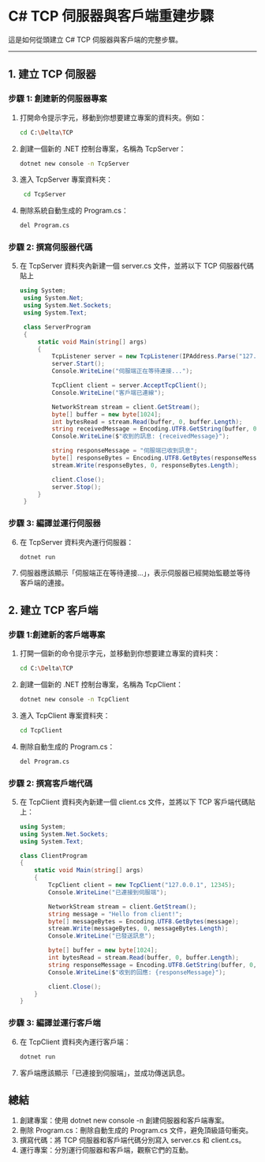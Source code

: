 # C# TCP 伺服器與客戶端重建步驟

這是如何從頭建立 C# TCP 伺服器與客戶端的完整步驟。

---

## 1. 建立 TCP 伺服器

### 步驟 1: 創建新的伺服器專案

1. 打開命令提示字元，移動到你想要建立專案的資料夾。例如：
   ```bash
   cd C:\Delta\TCP
   ```

2. 創建一個新的 .NET 控制台專案，名稱為 TcpServer：

    ```bash
    dotnet new console -n TcpServer
    ```

3. 進入 TcpServer 專案資料夾：
   ```bash
    cd TcpServer
    ```

4. 刪除系統自動生成的 Program.cs：
   ```bash
   del Program.cs
   ```


### 步驟 2: 撰寫伺服器代碼

5. 在 TcpServer 資料夾內新建一個 server.cs 文件，並將以下 TCP 伺服器代碼貼上
   ```csharp
   using System;
    using System.Net;
    using System.Net.Sockets;
    using System.Text;

    class ServerProgram
    {
        static void Main(string[] args)
        {
            TcpListener server = new TcpListener(IPAddress.Parse("127.0.0.1"), 12345);
            server.Start();
            Console.WriteLine("伺服端正在等待連接...");

            TcpClient client = server.AcceptTcpClient();
            Console.WriteLine("客戶端已連線");

            NetworkStream stream = client.GetStream();
            byte[] buffer = new byte[1024];
            int bytesRead = stream.Read(buffer, 0, buffer.Length);
            string receivedMessage = Encoding.UTF8.GetString(buffer, 0, bytesRead);
            Console.WriteLine($"收到的訊息: {receivedMessage}");

            string responseMessage = "伺服端已收到訊息";
            byte[] responseBytes = Encoding.UTF8.GetBytes(responseMessage);
            stream.Write(responseBytes, 0, responseBytes.Length);

            client.Close();
            server.Stop();
        }
    }
    ```

### 步驟 3: 編譯並運行伺服器
6. 在 TcpServer 資料夾內運行伺服器：

    ```bash
    dotnet run
    ```

7. 伺服器應該顯示「伺服端正在等待連接...」，表示伺服器已經開始監聽並等待客戶端的連接。


## 2. 建立 TCP 客戶端

### 步驟 1:創建新的客戶端專案
1. 打開一個新的命令提示字元，並移動到你想要建立專案的資料夾：
   ```bash
   cd C:\Delta\TCP
    ```

2. 創建一個新的 .NET 控制台專案，名稱為 TcpClient：
   ```bash
   dotnet new console -n TcpClient
    ```
3. 進入 TcpClient 專案資料夾：
   ```bash
   cd TcpClient
    ```
4. 刪除自動生成的 Program.cs：
   ```bash
   del Program.cs
   ```

### 步驟 2: 撰寫客戶端代碼
5. 在 TcpClient 資料夾內新建一個 client.cs 文件，並將以下 TCP 客戶端代碼貼上：
    ```csharp
    using System;
    using System.Net.Sockets;
    using System.Text;

    class ClientProgram
    {
        static void Main(string[] args)
        {
            TcpClient client = new TcpClient("127.0.0.1", 12345);
            Console.WriteLine("已連接到伺服端");

            NetworkStream stream = client.GetStream();
            string message = "Hello from client!";
            byte[] messageBytes = Encoding.UTF8.GetBytes(message);
            stream.Write(messageBytes, 0, messageBytes.Length);
            Console.WriteLine("已發送訊息");

            byte[] buffer = new byte[1024];
            int bytesRead = stream.Read(buffer, 0, buffer.Length);
            string responseMessage = Encoding.UTF8.GetString(buffer, 0, bytesRead);
            Console.WriteLine($"收到的回應: {responseMessage}");

            client.Close();
        }
    }
    ```

### 步驟 3: 編譯並運行客戶端
6. 在 TcpClient 資料夾內運行客戶端：
    ```bash
    dotnet run
    ```

7. 客戶端應該顯示「已連接到伺服端」，並成功傳送訊息。


## 總結
1. 創建專案：使用 dotnet new console -n <ProjectName> 創建伺服器和客戶端專案。
2. 刪除 Program.cs：刪除自動生成的 Program.cs 文件，避免頂級語句衝突。
3. 撰寫代碼：將 TCP 伺服器和客戶端代碼分別寫入 server.cs 和 client.cs。
4. 運行專案：分別運行伺服器和客戶端，觀察它們的互動。

